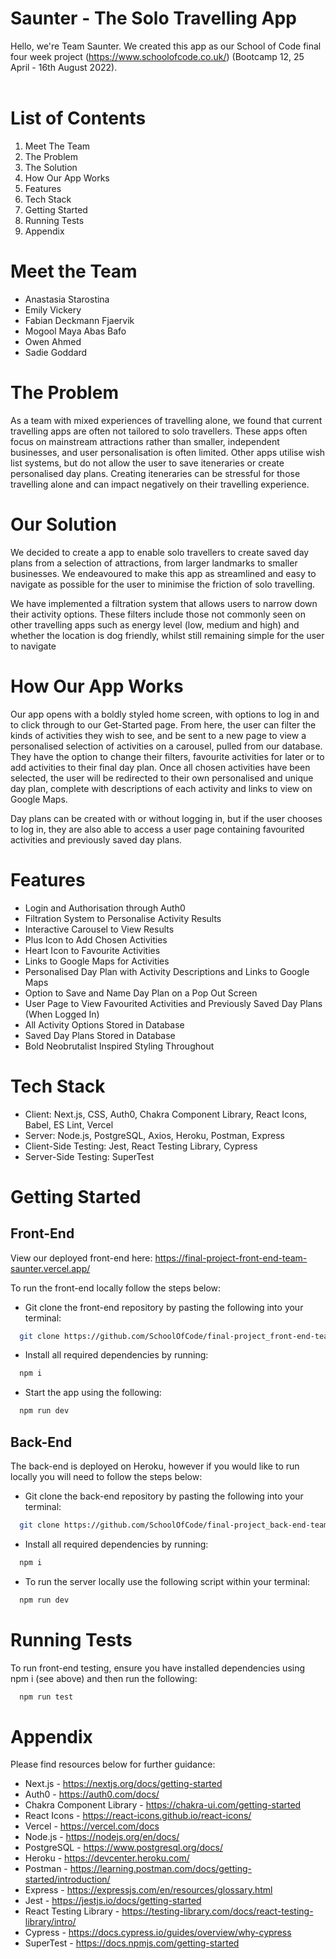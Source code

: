 # Saunter - The Solo Travelling App

Hello, we're Team Saunter. We created this app as our School of Code final four week project (https://www.schoolofcode.co.uk/) (Bootcamp 12, 25 April - 16th August 2022).
<br/>
<br/>
# List of Contents
1. Meet The Team
2. The Problem
3. The Solution
4. How Our App Works
5. Features
6. Tech Stack
7. Getting Started
8. Running Tests
9. Appendix

# Meet the Team
- Anastasia Starostina
- Emily Vickery
- Fabian Deckmann Fjaervik
- Mogool Maya Abas Bafo
- Owen Ahmed
- Sadie Goddard

# The Problem
As a team with mixed experiences of travelling alone, we found that current travelling apps are often not tailored to solo travellers. These apps often focus on mainstream attractions rather than smaller, independent businesses, and user personalisation is often limited. Other apps utilise wish list systems, but do not allow the user to save iteneraries or create personalised day plans. Creating iteneraries can be stressful for those travelling alone and can impact negatively on their travelling experience.

# Our Solution
We decided to create a app to enable solo travellers to create saved day plans from a selection of attractions, from larger landmarks to smaller businesses. We endeavoured to make this app as streamlined and easy to navigate as possible for the user to minimise the friction of solo travelling.

We have implemented a filtration system that allows users to narrow down their activity options. These filters include those not commonly seen on other travelling apps such as energy level (low, medium and high) and whether the location is dog friendly, whilst still remaining simple for the user to navigate 

# How Our App Works
Our app opens with a boldly styled home screen, with options to log in and to click through to our Get-Started page. From here, the user can filter the kinds of activities they wish to see, and be sent to a new page to view a personalised selection of activities on a carousel, pulled from our database. They have the option to change their filters, favourite activities for later or to add activities to their final day plan. Once all chosen activities have been selected, the user will be redirected to their own personalised and unique day plan, complete with descriptions of each activity and links to view on Google Maps. 

Day plans can be created with or without logging in, but if the user chooses to log in, they are also able to access a user page containing favourited activities and previously saved day plans. 

# Features
- Login and Authorisation through Auth0
- Filtration System to Personalise Activity Results 
- Interactive Carousel to View Results
- Plus Icon to Add Chosen Activities
- Heart Icon to Favourite Activities
- Links to Google Maps for Activities
- Personalised Day Plan with Activity Descriptions and Links to Google Maps
- Option to Save and Name Day Plan on a Pop Out Screen
- User Page to View Favourited Activities and Previously Saved Day Plans (When Logged In) 
- All Activity Options Stored in Database 
- Saved Day Plans Stored in Database
- Bold Neobrutalist Inspired Styling Throughout

# Tech Stack
- Client: Next.js, CSS, Auth0, Chakra Component Library, React Icons, Babel, ES Lint, Vercel
- Server: Node.js, PostgreSQL, Axios, Heroku, Postman, Express
- Client-Side Testing: Jest, React Testing Library, Cypress
- Server-Side Testing: SuperTest

# Getting Started

## Front-End

View our deployed front-end here: https://final-project-front-end-team-saunter.vercel.app/

To run the front-end locally follow the steps below:

- Git clone the front-end repository by pasting the following into your terminal:

```bash
  git clone https://github.com/SchoolOfCode/final-project_front-end-team-saunter.git
```

- Install all required dependencies by running:

```bash
  npm i
```

- Start the app using the following:

```bash
  npm run dev
```

## Back-End

The back-end is deployed on Heroku, however if you would like to run locally you will need to follow the steps below:

- Git clone the back-end repository by pasting the following into your terminal:

```bash
  git clone https://github.com/SchoolOfCode/final-project_back-end-team-saunter.git
```

- Install all required dependencies by running:

```bash
  npm i
```

- To run the server locally use the following script within your terminal:

```bash
  npm run dev
```

# Running Tests
To run front-end testing, ensure you have installed dependencies using npm i (see above) and then run the following:

```bash
  npm run test
```

# Appendix
Please find resources below for further guidance:
- Next.js - https://nextjs.org/docs/getting-started
- Auth0 - https://auth0.com/docs/
- Chakra Component Library - https://chakra-ui.com/getting-started
- React Icons - https://react-icons.github.io/react-icons/ 
- Vercel - https://vercel.com/docs 
- Node.js - https://nodejs.org/en/docs/
- PostgreSQL - https://www.postgresql.org/docs/
- Heroku - https://devcenter.heroku.com/
- Postman - https://learning.postman.com/docs/getting-started/introduction/
- Express - https://expressjs.com/en/resources/glossary.html
- Jest - https://jestjs.io/docs/getting-started
- React Testing Library - https://testing-library.com/docs/react-testing-library/intro/
- Cypress - https://docs.cypress.io/guides/overview/why-cypress
- SuperTest - https://docs.npmjs.com/getting-started
